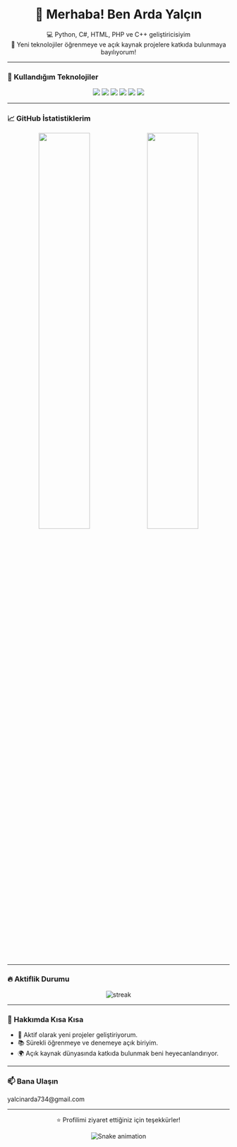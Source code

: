 <h1 align="center">👋 Merhaba! Ben Arda Yalçın</h1>
<p align="center">
  💻 Python, C#, HTML, PHP ve C++ geliştiricisiyim <br>
  🚀 Yeni teknolojiler öğrenmeye ve açık kaynak projelere katkıda bulunmaya bayılıyorum!
</p>

---

### 🧰 Kullandığım Teknolojiler

<p align="center">
  <img src="https://img.shields.io/badge/Python-3776AB?style=for-the-badge&logo=python&logoColor=white"/>
  <img src="https://img.shields.io/badge/C%23-239120?style=for-the-badge&logo=c-sharp&logoColor=white"/>
  <img src="https://img.shields.io/badge/C++-00599C?style=for-the-badge&logo=c%2B%2B&logoColor=white"/>
  <img src="https://img.shields.io/badge/PHP-777BB4?style=for-the-badge&logo=php&logoColor=white"/>
  <img src="https://img.shields.io/badge/HTML5-E34F26?style=for-the-badge&logo=html5&logoColor=white"/>
  <img src="https://img.shields.io/badge/JavaScript-F7DF1E?style=for-the-badge&logo=javascript&logoColor=black"/>
</p>


---

### 📈 GitHub İstatistiklerim

<p align="center">
  <img src="https://github-readme-stats.vercel.app/api?username=Arda-Yalcin&show_icons=true&theme=tokyonight" width="48%"/>
  <img src="https://github-readme-stats.vercel.app/api/top-langs/?username=Arda-Yalcin&layout=compact&theme=tokyonight" width="48%"/>
</p>

---


### 🔥 Aktiflik Durumu

<p align="center">
  <img src="https://github-readme-streak-stats.herokuapp.com/?user=Arda-Yalcin&theme=tokyonight" alt="streak"/>
</p>

---

### 🧠 Hakkımda Kısa Kısa

- 🎯 Aktif olarak yeni projeler geliştiriyorum.
- 📚 Sürekli öğrenmeye ve denemeye açık biriyim.
- 🌍 Açık kaynak dünyasında katkıda bulunmak beni heyecanlandırıyor.

---

### 📫 Bana Ulaşın

<p>
  yalcinarda734@gmail.com
</p>

---

<p align="center">⭐️ Profilimi ziyaret ettiğiniz için teşekkürler!</p>


<p align="center">
  <img src="dist/github-contribution-grid-snake.svg" alt="Snake animation"/>
</p>


